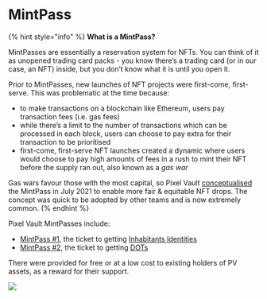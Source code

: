 # MintPass

{% hint style="info" %}
**What is a MintPass?**

MintPasses are essentially a reservation system for NFTs. You can think of it as unopened trading card packs - you know there’s a trading card (or in our case, an NFT) inside, but you don’t know what it is until you open it.

Prior to MintPasses, new launches of NFT projects were first-come, first-serve. This was problematic at the time because:

* to make transactions on a blockchain like Ethereum, users pay transaction fees (i.e. gas fees)
* while there’s a limit to the number of transactions which can be processed in each block, users can choose to pay extra for their transaction to be prioritised
* first-come, first-serve NFT launches created a dynamic where users would choose to pay high amounts of fees in a rush to mint their NFT before the supply ran out, also known as a _gas war_

Gas wars favour those with the most capital, so Pixel Vault [conceptualised](https://twitter.com/pixelvault\_/status/1412479227484573701?s=20\&t=itBHmINnIMJBeVSRdHts1Q) the MintPass in July 2021 to enable more fair & equitable NFT drops. The concept was quick to be adopted by other teams and is now extremely common.
{% endhint %}

Pixel Vault MintPasses include:

* [MintPass #1](1.md), the ticket to getting [Inhabitants Identities](../identities.md)
* [MintPass #2](2.md), the ticket to getting [DOTs](../DOTs.md)

There were provided for free or at a low cost to existing holders of PV assets, as a reward for their support.

![](../../../../.gitbook/assets/MintPass\_1-2)
